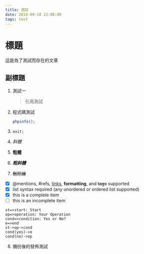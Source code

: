 ```yaml
---
title: 測試
date: 2018-09-18 22:08:09
tags: test
---
```


標題
===
這是為了測試而存在的文章

<!--more-->

副標題
---
1. 測試一
    > 引用測試

2. 程式碼測試
    ```php
    phpinfo();
    ```
3. `exit;`

4. *斜體*

5. **粗體**

6. ***粗斜體***

7. ~~刪除線~~

- [x] @mentions, #refs, [links](), **formatting**, and <del>tags</del> supported
- [x] list syntax required (any unordered or ordered list supported)
- [x] this is a complete item
- [ ] this is an incomplete item

```flow
st=>start: Start
op=>operation: Your Operation
cond=>condition: Yes or No?
e=>end
st->op->cond
cond(yes)->e
cond(no)->op
```

8. 備份後的發佈測試